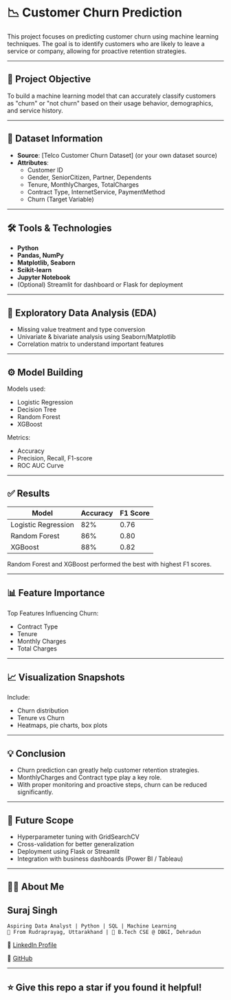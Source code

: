 # 📉 Customer Churn Prediction

This project focuses on predicting customer churn using machine learning techniques. The goal is to identify customers who are likely to leave a service or company, allowing for proactive retention strategies.

---

## 🚀 Project Objective

To build a machine learning model that can accurately classify customers as "churn" or "not churn" based on their usage behavior, demographics, and service history.

---

## 📂 Dataset Information

- **Source**: [Telco Customer Churn Dataset] (or your own dataset source)
- **Attributes**:
  - Customer ID
  - Gender, SeniorCitizen, Partner, Dependents
  - Tenure, MonthlyCharges, TotalCharges
  - Contract Type, InternetService, PaymentMethod
  - Churn (Target Variable)

---

## 🛠️ Tools & Technologies

- **Python**
- **Pandas, NumPy**
- **Matplotlib, Seaborn**
- **Scikit-learn**
- **Jupyter Notebook**
- (Optional) Streamlit for dashboard or Flask for deployment

---

## 🧪 Exploratory Data Analysis (EDA)

- Missing value treatment and type conversion
- Univariate & bivariate analysis using Seaborn/Matplotlib
- Correlation matrix to understand important features

---

## ⚙️ Model Building

Models used:
- Logistic Regression
- Decision Tree
- Random Forest
- XGBoost

Metrics:
- Accuracy
- Precision, Recall, F1-score
- ROC AUC Curve

---

## ✅ Results

| Model              | Accuracy | F1 Score |
|-------------------|----------|----------|
| Logistic Regression | 82%     | 0.76     |
| Random Forest       | 86%     | 0.80     |
| XGBoost             | 88%     | 0.82     |

Random Forest and XGBoost performed the best with highest F1 scores.

---

## 📊 Feature Importance

Top Features Influencing Churn:
- Contract Type
- Tenure
- Monthly Charges
- Total Charges

---

## 📈 Visualization Snapshots

Include:
- Churn distribution
- Tenure vs Churn
- Heatmaps, pie charts, box plots

---

## 💡 Conclusion

- Churn prediction can greatly help customer retention strategies.
- MonthlyCharges and Contract type play a key role.
- With proper monitoring and proactive steps, churn can be reduced significantly.

---

## 🚧 Future Scope

- Hyperparameter tuning with GridSearchCV
- Cross-validation for better generalization
- Deployment using Flask or Streamlit
- Integration with business dashboards (Power BI / Tableau)

---

## 🙋‍♂️ About Me

**Suraj Singh**  
---
    Aspiring Data Analyst | Python | SQL | Machine Learning  
    📍 From Rudraprayag, Uttarakhand | 📘 B.Tech CSE @ DBGI, Dehradun  
  🔗 [LinkedIn Profile](www.linkedin.com/in/singh-suraj-negi)  


  
  🐙 [GitHub](https://github.com/SurajSingh-Cse/Customer-Churn-Prediction)

---

## ⭐ Give this repo a star if you found it helpful!

